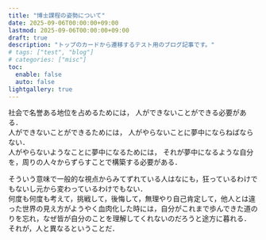 ```yaml
---
title: "博士課程の姿勢について"
date: 2025-09-06T00:00:00+09:00
lastmod: 2025-09-06T00:00:00+09:00
draft: true
description: "トップのカードから遷移するテスト用のブログ記事です。"
# tags: ["test", "blog"]
# categories: ["misc"]
toc:
  enable: false
  auto: false
lightgallery: true
---
```


社会で名誉ある地位を占めるためには，
人ができないことができる必要がある．\
人ができないことができるためには，
人がやらないことに夢中にならねばならない．\
人がやらないようなことに夢中になるためには，
それが夢中になるような自分を，周りの人々からずらすことで構築する必要がある．

そういう意味で一般的な視点からみてずれている人はなにも，狂っているわけでもないし元から変わっているわけでもない．\
何度も何度も考えて，挑戦して，後悔して，無理やり自己肯定して，他人とは違った世界の見え方がようやく血肉化した時には，自分がこれまで歩んできた道のりを忘れ，なぜ皆が自分のことを理解してくれないのだろうと途方に暮れる．\
それが，人と異なるということだ．


